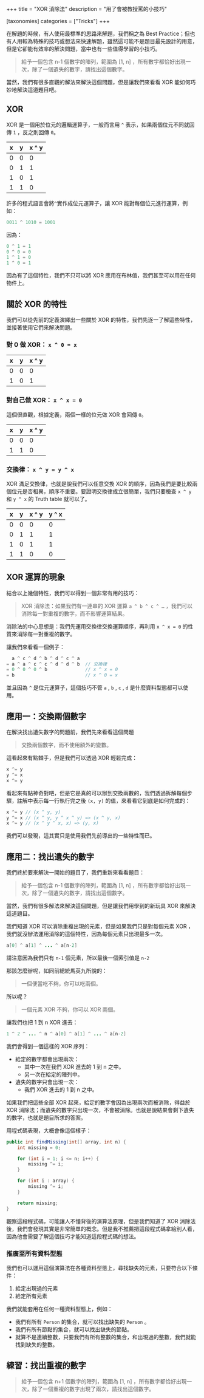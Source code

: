 +++
title = "XOR 消除法"
description = "用了會被教授罵的小技巧"

[taxonomies]
categories = ["Tricks"]
+++

在解題的時候，有人使用最標準的思路來解題，我們稱之為 Best Practice；但也有人用較為特殊的技巧或想法來快速解題，雖然這可能不是題目最先設計的用意，但是它卻能有效率的解決問題，當中也有一些值得學習的小技巧。

> 給予一個包含 n-1 個數字的陣列，範圍為 [1, n] ，所有數字都恰好出現一次，除了一個遺失的數字，請找出這個數字。

當然，我們有很多直觀的解法來解決這個問題，但是讓我們來看看 XOR 能如何巧妙地解決這道題目吧。

## XOR

XOR 是一個用於位元的邏輯運算子，一般而言用 `^` 表示，如果兩個位元不同就回傳 `1` ，反之則回傳 `0`。

| x | y | x ^ y |
| --- | --- | --- |
| 0 | 0 | 0 |
| 0 | 1 | 1 |
| 1 | 0 | 1 |
| 1 | 1 | 0 |

許多的程式語言會將`^`實作成位元運算子，讓 XOR 能對每個位元進行運算，例如：

```java
0011 ^ 1010 = 1001
```

因為：

```java
0 ^ 1 = 1
0 ^ 0 = 0
1 ^ 1 = 0
1 ^ 0 = 1
```

因為有了這個特性，我們不只可以將 XOR 應用在布林值，我們甚至可以用在任何物件上。

## 關於 XOR 的特性

我們可以從先前的定義演繹出一些關於 XOR 的特性，我們先逐一了解這些特性，並接著使用它們來解決問題。

### 對 0 做 XOR： `x ^ 0 = x`

| x | y | x ^ y |
| --- | --- | --- |
| 0 | 0 | 0 |
| 1 | 0 | 1 |

### 對自己做 XOR： `x ^ x = 0`

這個很直觀，根據定義，兩個一樣的位元做 XOR 會回傳 `0`。

| x | y | x ^ y |
| --- | --- | --- |
| 0 | 0 | 0 |
| 1 | 1 | 0 |

### 交換律： `x ^ y = y ^ x`

XOR 滿足交換律，也就是說我們可以任意交換 XOR 的順序，因為我們是要比較兩個位元是否相異，順序不重要。要證明交換律成立很簡單，我們只要檢查 `x ^ y` 和 `y ^ x` 的 Truth table 就可以了。

| x | y | x ^ y | y ^ x |
| --- | --- | --- | --- |
| 0 | 0 | 0 | 0 |
| 0 | 1 | 1 | 1 |
| 1 | 0 | 1 | 1 |
| 1 | 1 | 0 | 0 |

## XOR 運算的現象

結合以上幾個特性，我們可以得到一個非常有用的技巧：

> XOR 消除法：如果我們有一連串的 XOR 運算 `a ^ b ^ c ^ …` ，我們可以消除每一對重複的數字，而不影響運算結果。

消除法的中心思想是：我們先運用交換律交換運算順序，再利用 `x ^ x = 0` 的性質來消除每一對重複的數字。

讓我們來看看一個例子：

```java
  a ^ c ^ d ^ b ^ d ^ c ^ a
= a ^ a ^ c ^ c ^ d ^ d ^ b  // 交換律
= 0 ^ 0 ^ 0 ^ b              // x ^ x = 0
= b                          // x ^ 0 = x
```

並且因為 `^` 是位元運算子，這個技巧不管 `a` , `b` , `c` , `d` 是什麼資料型態都可以使用。

## 應用一：交換兩個數字

在解決找出遺失數字的問題前，我們先來看看這個問題

> 交換兩個數字，而不使用額外的變數。

這看起來有點棘手，但是我們可以透過 XOR 輕鬆完成：

```java
x ^= y
y ^= x
x ^= y
```

看起來有點神奇對吧，但是它是真的可以辦到交換兩數的，我們透過拆解每個步驟，註解中表示每一行執行完之後 `(x, y)` 的值，來看看它到底是如何完成的：

```java
x ^= y // (x ^ y, y)
y ^= x // (x ^ y, y ^ x ^ y) => (x ^ y, x)
x ^= y // (x ^ y ^ x, x) => (y, x)
```

我們可以發現，這其實只是使用我們先前導出的一些特性而已。

## 應用二：找出遺失的數字

我們終於要來解決一開始的題目了，我們重新來看看題目：

> 給予一個包含 n-1 個數字的陣列，範圍為 [1, n] ，所有數字都恰好出現一次，除了一個遺失的數字，請找出這個數字。

當然，我們有很多解法來解決這個問題，但是讓我們用學到的新玩具 XOR 來解決這道題目。

我們知道 XOR 可以消除重複出現的元素，但是如果我們只是對每個元素 XOR ，我們就沒辦法運用消除的這個特性，因為每個元素只出現最多一次。

```java
a[0] ^ a[1] ^ ... ^ a[n-2]
```

請注意因為我們只有 `n-1` 個元素，所以最後一個索引值是 `n-2`

那該怎麼辦呢，如同前總統馬英九所說的：

> 一個便當吃不夠，你可以吃兩個。

所以呢？

> 一個元素 XOR 不夠，你可以 XOR 兩個。

讓我們也把 1 到 n XOR 進去：

```java
1 ^ 2 ^ ... ^ n ^ a[0] ^ a[1] ^ ... ^ a[n-2]
```

我們會得到一個這樣的 XOR 序列：

- 給定的數字都會出現兩次：
    - 其中一次在我們 XOR 進去的 1 到 n 之中。
    - 另一次在給定的陣列中。
- 遺失的數字只會出現一次：
    - 我們 XOR 進去的 1 到 n 之中。

如果我們把這些全部 XOR 起來，給定的數字會因為出現兩次而被消除，得益於 XOR 消除法；而遺失的數字只出現一次，不會被消除。也就是說結果會剩下遺失的數字，也就是題目所求的答案。

用程式碼表現，大概會像這個樣子：

```java
public int findMissing(int[] array, int n) {
    int missing = 0;

    for (int i = 1; i <= n; i++) {
        missing ^= i;
    }

    for (int i : array) {
        missing ^= i;
    }

    return missing;
}
```

觀察這段程式碼，可能讓人不懂背後的演算法原理，但是我們知道了 XOR 消除法後，我們會發現其實是非常簡單的概念。但是我不推薦把這段程式碼拿給別人看，因為他會需要了解這個技巧才能知道這段程式碼的想法。

### 推廣至所有資料型態

我們也可以運用這個演算法在各種資料型態上，尋找缺失的元素，只要符合以下條件：

1. 給定出現過的元素
2. 給定所有元素

我們就能套用在任何一種資料型態上，例如：

- 我們有所有 `Person` 的集合，就可以找出缺失的 `Person` 。
- 我們有所有節點的集合，就可以找出缺失的節點。
- 就算不是連續整數，只要我們有所有整數的集合，和出現過的整數，我們就能找到缺失的整數。

## 練習：找出重複的數字

> 給予一個包含 n+1 個數字的陣列，範圍為 [1, n] ，所有數字都恰好出現一次，除了一個重複的數字出現了兩次，請找出這個數字。